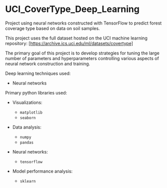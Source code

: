 # UCI_CoverType_Deep_Learning

Project using neural networks constructed with TensorFlow to predict forest coverage type based on data on soil samples.

This project uses the full dataset hosted on the UCI machine learning repository: [https://archive.ics.uci.edu/ml/datasets/covertype]

The primary goal of this project is to develop strategies for tuning the large number of parameters and hyperparameters controlling various aspects of neural network construction and training.

Deep learning techniques used:
 - Neural networks

Primary python libraries used:
 - Visualizations:
   - `matplotlib`
   - `seaborn`
 
 - Data analysis:
   - `numpy`
   - `pandas`

 - Neural networks:
   - `tensorflow` 

 - Model performance analysis:
   - `sklearn`